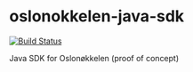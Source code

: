 # oslonokkelen-java-sdk

[![Build Status](https://travis-ci.com/oslokommune/oslonokkelen-java-sdk.svg?branch=master)](https://travis-ci.com/oslokommune/oslonokkelen-java-sdk)

Java SDK for Oslonøkkelen (proof of concept)
